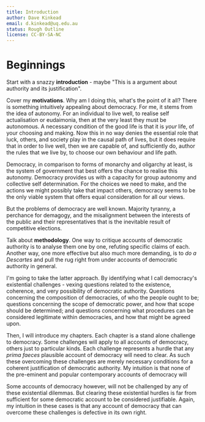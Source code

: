 ```yaml
---
title: Introduction
author: Dave Kinkead
email: d.kinkead@uq.edu.au
status: Rough Outline
license: CC-BY-SA-NC
---
```


# Beginnings

Start with a snazzy **introduction** - maybe "This is a argument about authority and its justification".

Cover my **motivations**. Why am I doing this, what's the point of it all?  There is something intuitively appealing about democracy.  For me, it stems from the idea of autonomy.  For an individual to live well, to realise self actualisation or eudaimonia, then at the very least they must be autonomous.  A necessary condition of the good life is that it is _your_ life, of your choosing and making.  Now this in no way denies the essential role that luck, others, and society play in the causal path of lives, but it does require that in order to live well, then we are capable of, and sufficiently do, author the rules that we live by, to choose our own behaviour and life path.

Democracy, in comparison to forms of monarchy and oligarchy at least, is the system of government that best offers the chance to realise this autonomy.  Democracy provides us with a capacity for group autonomy and collective self determination.  For the choices we need to make, and the actions we might possibly take that impact others, democracy seems to be the only viable system that offers equal consideration for all our views.

But the problems of democracy are well known.  Majority tyranny, a perchance for demagogy, and the misalignment between the interests of the public and their representatives that is the inevitable result of competitive elections.  

Talk about **methodology**.  One way to critique accounts of democratic authority is to analyse them one by one, refuting specific claims of each.  Another way, one more effective but also much more demanding, is to _do a Descartes_ and pull the rug right from under accounts of democratic authority in general.

I'm going to take the latter approach. By identifying what I call democracy's existential challenges - vexing questions related to the existence, coherence, and very possibility of democratic authority.  Questions concerning the composition of democracies, of who the people ought to be; questions concerning the scope of democratic power, and how that scope should be determined; and questions concerning what procedures can be considered legitimate within democracies, and how that might be agreed upon.

Then, I will introduce my chapters.  Each chapter is a stand alone challenge to democracy.  Some challenges will apply to all accounts of democracy, others just to particular kinds.  Each challenge represents a hurdle that any _prima faeces_ plausible account of democracy will need to clear.  As such these overcoming these challenges are merely necessary conditions for a coherent justification of democratic authority.  My intuition is that none of the pre-eminent and popular contemporary accounts of democracy will 

Some accounts of democracy however, will not be challenged by any of these existential dilemmas.  But clearing these existential hurdles is far from sufficient for some democratic account to be considered justifiable.  Again, my intuition in these cases is that any account of democracy that can overcome these challenges is defective in its own right.
